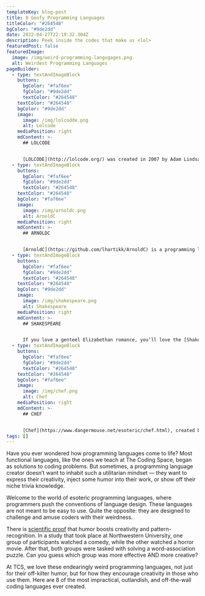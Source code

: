 ```yaml
---
templateKey: blog-post
title: 8 Goofy Programming Languages
titleColor: "#264548"
bgColor: "#9de2dd"
date: 2022-04-27T22:19:32.304Z
description: Peek inside the codes that make us <lol>
featuredPost: false
featuredImage:
  image: /img/weird-programming-langugages.png
  alt: Weirdest Programming Languages
pageBuilder:
  - type: textAndImageBlock
    buttons:
      bgColor: "#faf6ee"
      fgColor: "#9de2dd"
      textColor: "#264548"
    textColor: "#264548"
    bgColor: "#9de2dd"
    image:
      image: /img/lolcodde.png
      alt: Lolcode
    mediaPosition: right
    mdContent: >-
      ## LOLCODE


      [LOLCODE](http://lolcode.org/) was created in 2007 by Adam Lindsay, researcher at Lancaster University. It’s a language comprised entirely of meme-ified “lolspeak”. It may not be the most functional coding language, but what LOLCODE lacks in usefulness, it more than makes up for in hilarity and cuteness. Take a look at the “Hello World!” code!
  - type: textAndImageBlock
    buttons:
      bgColor: "#faf6ee"
      fgColor: "#9de2dd"
      textColor: "#264548"
    textColor: "#264548"
    bgColor: "#faf6ee"
    image:
      image: /img/arnoldc.png
      alt: ArnoldC
    mediaPosition: right
    mdContent: >-
      ## ARNOLDC


      [ArnoldC](https://github.com/lhartikk/ArnoldC) is a programming language consisting exclusively of (get this) one-liners from movies starring Arnold Schwarzenegger — especially classics such as Terminator, Predator and Total Recall. [ArnoldC](https://github.com/lhartikk/ArnoldC) was created by Lauri Hartikka, who started by swapping out standard commands for an equivalent Arnold one-liner. For example, the standard commands “False” and “True” become “I LIED” and “NO PROBLEMO”, and “Return” becomes “I’LL BE BACK” Here’s what the (frankly hilarious) "Hello World!" code looks like.
  - type: textAndImageBlock
    buttons:
      bgColor: "#faf6ee"
      fgColor: "#9de2dd"
      textColor: "#264548"
    textColor: "#264548"
    bgColor: "#9de2dd"
    image:
      image: /img/shakespeare.png
      alt: Shakespeare
    mediaPosition: right
    mdContent: >-
      ## SHAKESPEARE


      If you love a genteel Elizabethan romance, you’ll love the [Shakespeare](http://shakespearelang.sourceforge.net/) programming language. Created by Jon Aslund and Karl Hesselstörm, this language reads exactly like a Shakespeare play, including Shakespearean characters, titles, scenes, acts, and stage directions. Because this code is designed to read like a play, it’s quite lengthy — but here’s an excerpt of the “Hello World” code (full version is available [here](http://shakespearelang.sourceforge.net/report/shakespeare/shakespeare.html#SECTION00091000000000000000)).
  - type: textAndImageBlock
    buttons:
      bgColor: "#faf6ee"
      fgColor: "#9de2dd"
      textColor: "#264548"
    textColor: "#264548"
    bgColor: "#faf6ee"
    image:
      image: /img/chef.png
      alt: Chef
    mediaPosition: right
    mdContent: >-
      ## CHEF


      [Chef](https://www.dangermouse.net/esoteric/chef.html), created by David Morgan-Mar, is a programming language that looks like a recipe. The extra twist in this coding language is that, in order for the code to be valid, the recipes have to work both as code AND as functional recipes that make for delicious meals for cooks with different tastes and budgets. Chef is the perfect language for coders looking for an extra scoop of challenge in their coding fun.
tags: []
---
```

Have you ever wondered how programming languages come to life? Most functional languages, like the ones we teach at The Coding Space, began as solutions to coding problems. But sometimes, a programming language creator doesn’t want to inhabit such a utilitarian mindset — they want to express their creativity, inject some humor into their work, or show off their niche trivia knowledge.

Welcome to the world of esoteric programming languages, where programmers push the conventions of language design. These languages are not meant to be easy to use. Quite the opposite: they are designed to challenge and amuse coders with their weirdness. 

There is [scientific proof](https://www.inc.com/yoram-solomon/humor-and-sarcasm-can-make-you-creative-science-says.html) that humor boosts creativity and pattern-recognition. In a study that took place at Northwestern University, one group of participants watched a comedy, while the other watched a horror movie. After that, both groups were tasked with solving a word-association puzzle. Can you guess which group was more effective AND more creative?

At TCS, we love these endearingly weird programming languages, not just for their off-kilter humor, but for how they encourage creativity in those who use them. Here are 8 of the most impractical, outlandish, and off-the-wall coding languages ever created.